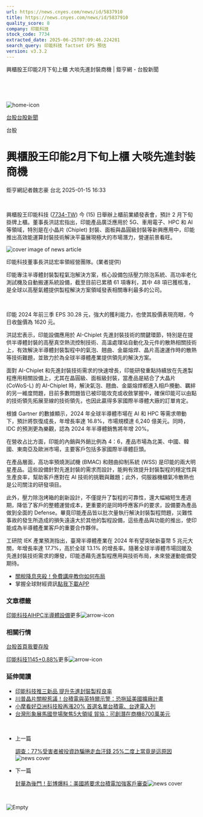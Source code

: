 ```yaml
---
url: https://news.cnyes.com/news/id/5837910
title: https://news.cnyes.com/news/id/5837910
quality_score: 8
company: 印能科技
stock_code: 7734
extracted_date: 2025-06-25T07:09:46.224281
search_query: 印能科技 factset EPS 預估
version: v3.3.2
---
```


興櫃股王印能2月下旬上櫃 大啖先進封裝商機 | 鉅亨網 - 台股新聞

‌

‌

![home-icon](/assets/icons/breadCrumb/symbol-icon-home.svg)

[台股](/news/cat/tw_stock)[台股新聞](/news/cat/tw_stock_news)

台股

# 興櫃股王印能2月下旬上櫃 大啖先進封裝商機

鉅亨網記者魏志豪 台北 2025-01-15 16:33

‌

興櫃股王印能科技 ([7734-TW](https://www.cnyes.com/twstock/7734)) 今 (15) 日舉辦上櫃前業績發表會，預計 2 月下旬掛牌上櫃。董事長洪誌宏指出，印能產品廣泛應用於 5G、車用電子、HPC 和 AI 等領域，特別是在小晶片 (Chiplet) 封裝、面板與晶圓級封裝等新興應用中，印能推出高效能運算封裝技術解決平臺展現極大的市場潛力，營運前景看旺。

![cover image of news article](/_next/image?url=https%3A%2F%2Fcimg.cnyes.cool%2Fprod%2Fnews%2F5837910%2Fl%2F47a0619c61a622f02b37dfafcffa7543.jpg&w=3840&q=75)

印能科技董事長洪誌宏率領經營團隊。(業者提供)

印能專注半導體封裝製程氣泡解決方案，核心設備包括壓力除泡系統、高功率老化測試機及自動搬運系統設備，截至目前已累積 61 項專利，其中 48 項已獲核准，是全球以高壓氣體提供製程解決方案領域發表相關專利最多的公司。

‌

印能 2024 年前三季 EPS 30.28 元，強大的獲利能力，也使其股價表現亮眼，今日收盤價為 1620 元。

洪誌宏表示，印能設備應用於 AI-Chiplet 先進封裝技術的關鍵環節，特別是在提供半導體封裝的高壓真空熱流控制技術、高溫處理站自動化及元件的散熱相關技術上，有效解決半導體封裝製程中的氣泡、翹曲、金屬熔焊、晶片高速運作時的散熱等技術難題，並致力於為全球半導體產業提供領先的解決方案。

面對 AI-Chiplet 和先進封裝技術需求的快速增長，印能研發重點持續放在先進製程應用相關設備上，尤其在晶圓級、面板級封裝，當產品是結合了大晶片 (CoWoS-L) 的 AI-Chiplet 時，解決氣泡、翹曲、金屬熔焊都進入相戶攪動、羈絆的另一維度問題，目前多數問題皆已被印能攻克或收斂掌握中，確保印能可以由點的技術領先拓展至線的技術領先，也因此贏得多家國際半導體大廠的訂單肯定。

根據 Gartner 的數據顯示，2024 年全球半導體市場在 AI 和 HPC 等需求帶動下，預計將恢復成長，年增長率達 16.8%，市場規模達 6,240 億美元。同時，IDC 的預測更為樂觀，認為 2024 年半導體銷售將年增 20%。

在營收占比方面，印能的內銷與外銷比例為 4：6，產品市場為北美、中國、韓國、東南亞及歐洲市場，主要客戶包括多家國際半導體巨頭。

在產品層面，高功率預燒測試機 (BMAC) 和翹曲抑制系統 (WSS) 是印能的兩大明星產品。這些設備針對先進封裝的需求而設計，能夠有效提升封裝製程的穩定性與生產良率，幫助客戶應對在 AI 技術的挑戰與難題；此外，伺服器機櫃氣冷散熱也是公司關注的研發項目。

此外，壓力除泡烤箱的創新設計，不僅提升了製程的可靠性，還大幅縮短生產週期，降低了客戶的整體運營成本，更重要的是同時呼應客戶的要求，設備要為產品做到全面的 Defense。畢竟印能產品皆以批次量執行解決封裝製程問題，災難性事故的發生所造成的損失遠遠大於其他的製程設備，這些產品與功能的推出，使印能成為半導體產業客戶的重要合作夥伴。

工研院 IEK 產業預測指出，臺灣半導體產業在 2024 年有望突破新臺幣 5 兆元大關，年增長率達 17.7%，高於全球 13.1% 的增長率。隨著全球半導體市場回暖及先進封裝技術需求的爆發，印能憑藉先進製程應用與技術布局，未來營運動能備受期待。

* [關稅降息夾殺！免費講座教你如何布局](https://www.rsc.com.tw/Cnyes_RSC/SeminarBooking2025InvestmentOutlook.aspx?utm_source=anue&utm_medium=usstocks_end)
* 掌握全球財經資訊[點我下載APP](http://www.cnyes.com/app/?utm_source=mweb&utm_medium=HamMenuBanner&utm_campaign=fixed&utm_content=entr)

### 文章標籤

[印能科技](https://news.cnyes.com/tag/印能科技 "印能科技")[AI](https://news.cnyes.com/tag/AI "AI")[HPC](https://news.cnyes.com/tag/HPC "HPC")[半導體](https://news.cnyes.com/tag/半導體 "半導體")[設備](https://news.cnyes.com/tag/設備 "設備")更多![arrow-icon](/assets/icons/arrows/arrow-down.svg)

### 相關行情

[台股首頁](https://www.cnyes.com/twstock)[我要存股](https://supr.link/8OHaU)

[印能科技1145+0.88%](https://www.cnyes.com/twstock/7734)更多![arrow-icon](/assets/icons/arrows/arrow-down.svg)

### 延伸閱讀

* [印能科技推三新品 提升先進封裝製程良率](/news/id/5710208)
* [川普晶片關稅惹議！台積電與英特爾示警：恐拖延美國擴廠計畫](/news/id/6036699)
* [小摩看好亞洲科技股再漲20% 首選名單台積電、台達電入列](/news/id/6035873)
* [台灣形象展馬國登場聚焦5大領域 貿協：可創潛在商機8700萬美元](/news/id/6034754)

‌

* 上一篇

  [調查：77%受害者被投資詐騙捲走血汗錢 25%二度上當竟是這原因](/news/id/5838153)![news cover](https://cimg.cnyes.cool/prod/news/5838153/m/46d4c6b53d8c047eb71f26c5c47ceb1a.jpg)
* 下一篇

  [封華為後門！彭博爆料：美國將要求台積電加強客戶審查](/news/id/5837745)![news cover](https://cimg.cnyes.cool/prod/news/5837745/m/6a49448b93a80232d3684c2fdde1d6a9.jpg)

‌

![Empty](/assets/icons/skeleton/empty-image.svg)

‌